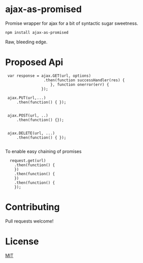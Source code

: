 # ajax-as-promised
Promise wrapper for ajax for a bit of syntactic sugar sweetness.

```
npm install ajax-as-promised
```

Raw, bleeding edge.

Proposed Api
============

```
 var response = ajax.GET(url, options)
                 .then(function successHandler(res) {
                    }, function onerror(err) {
                });

 ajax.PUT(url,...)
     .then(function() { });


 ajax.POST(url, ..)
     .then(function() {});


 ajax.DELETE(url, ...)
     .then(function() { });
     
```


To enable easy chaining of promises 

```
  request.get(url)
    .then(function() {
    })
    .then(function() {
    })
    .then(function() {
    });
```



Contributing
============

Pull requests welcome!


License
========

[MIT](http://opensource.org/licenses/MIT)
